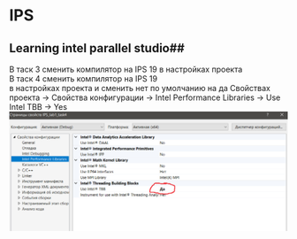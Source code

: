 # IPS
## Learning intel parallel studio##  
В таск 3 сменить компилятор на IPS 19 в настройках проекта  
В таск 4 сменить компилятор на IPS 19  
в настройках проекта и сменить нет по умолчанию на да Свойствах проекта -> Свойства конфигурации -> Intel Performance Libraries -> Use Intel TBB -> Yes
![Настройки к 4 заданию](https://github.com/n0rthpazzi/IPS/blob/master/settings.png)
